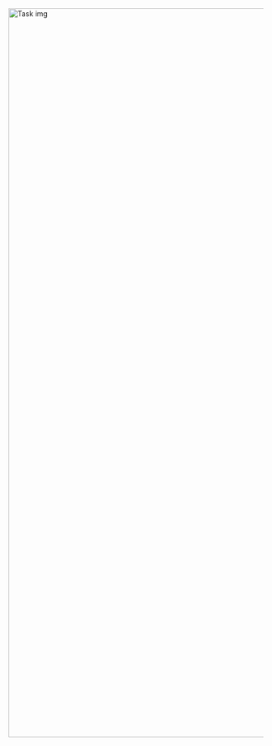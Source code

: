<img width="1440" alt="Task img" src="https://github.com/user-attachments/assets/31612999-04fc-403c-8695-3275d2d51824">
